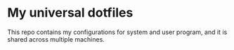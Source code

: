 # My universal dotfiles

This repo contains my configurations for system and user program, and it is shared across multiple machines.
